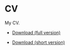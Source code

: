 # CV

My CV.

* [Download (full version)](https://github.com/kapitanov/cv/releases/latest/download/cv.pdf)

* [Download (short version)](https://github.com/kapitanov/cv/releases/latest/download/cv-excerpt.pdf)
